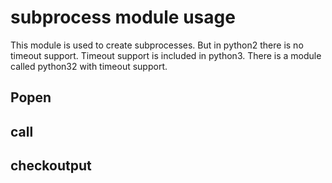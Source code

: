 # subprocess module usage

This module is used to create subprocesses.
But in python2 there is no timeout support.
Timeout support is included in python3.
There is a module called python32 with
timeout support.

## Popen

## call

## checkoutput
